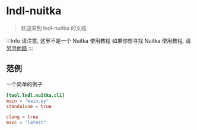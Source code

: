# lndl-nuitka

> 欢迎来到 lndl-nuitka 的文档

:::Info
请注意, 这里不是一个 Nuitka 使用教程
如果你想寻找 Nuitka 使用教程, 请[另寻他路](https://nuitka.0.org.cn)
:::

## 范例

一个简单的例子

```toml title=pyproject.toml
[tool.lndl.nuitka.cli]
main = "main.py"
standalone = true

clang = true
msvc = "latest"
```

